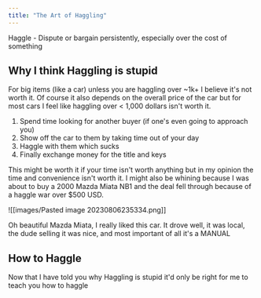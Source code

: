 ```yaml
---
title: "The Art of Haggling"
---
```


Haggle - Dispute or bargain persistently, especially over the cost of something

## Why I think Haggling is stupid

For big items (like a car) unless you are haggling over ~1k+ I believe it's not worth it. Of course it also depends on the overall price of the car but for most cars I feel like haggling over < 1,000 dollars isn't worth it.

1. Spend time looking for another buyer (if one's even going to approach you)
2. Show off the car to them by taking time out of your day
3. Haggle with them which sucks
4. Finally exchange money for the title and keys

This might be worth it if your time isn't worth anything but in my opinion the time and convenience isn't worth it. I might also be whining because I was about to buy a 2000 Mazda Miata NB1 and the deal fell through because of a haggle war over $500 USD.

![[images/Pasted image 20230806235334.png]]

Oh beautiful Mazda Miata, I really liked this car. It drove well, it was local, the dude selling it was nice, and most important of all it's a MANUAL

## How to Haggle

Now that I have told you why Haggling is stupid it'd only be right for me to teach you how to haggle

